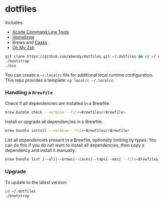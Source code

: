 # dotfiles

Includes:

* [Xcode Command Line Tools][xclt]
* [Homebrew][hb]
* Brews and [Casks][casks]
* [Oh My Zsh][omz]

```sh
git clone https://github.com/abendy/dotfiles.git ~/.dotfiles && cd ~/.dotfiles
./bootstrap
./osx
```

You can create a `~/.localrc` file for additional local runtime configuration. This repo provides a template: `cp localrc ~/.localrc`.

### Handling a `Brewfile`

Check if all dependencies are installed in a Brewfile.

```sh
brew bundle check --verbose --file=Brewfiles/<Brewfile>
```

Install or upgrade all dependencies in a Brewfile.

```sh
brew bundle install --verbose --file=Brewfiles/<Brewfile>
```

List all dependencies present in a Brewfile, optionally limiting by types. You can do this if you do not want to install all dependencies, then copy a dependency and install it manually.

```sh
brew bundle list [--all|--brews|--casks|--taps|--mas] --file=Brewfiles/<Brewfile>
```


### Upgrade

To update to the latest version:

```sh
cd ~/.dotfiles
./bootstrap
```

   [xclt]: <https://developer.apple.com/downloads>
   [hb]: <http://brew.sh>
   [casks]: <http://caskroom.io>
   [omz]: <https://github.com/robbyrussell/oh-my-zsh>
